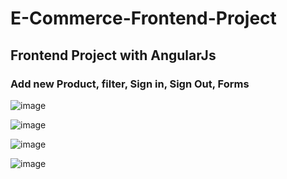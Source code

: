 # E-Commerce-Frontend-Project
## Frontend Project with AngularJs
### Add new Product, filter, Sign in, Sign Out, Forms


![image](https://user-images.githubusercontent.com/107218478/188468520-9a07a73c-343f-45d9-bb8c-1b5d3857cedc.png)

![image](https://user-images.githubusercontent.com/107218478/188469003-dfd9c14b-9688-4a26-9c60-3654787220a1.png)

![image](https://user-images.githubusercontent.com/107218478/188469138-417f2fa3-c6cb-4936-9825-0c848bcef309.png)

![image](https://user-images.githubusercontent.com/107218478/188469474-8277e8ba-6fe3-4128-a262-58f49aa3057e.png)

